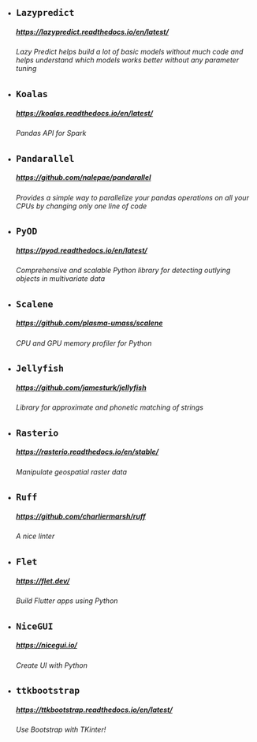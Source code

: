 - ## `Lazypredict`
    ##### https://lazypredict.readthedocs.io/en/latest/
    ###### Lazy Predict helps build a lot of basic models without much code and helps understand which models works better without any parameter tuning


- ## `Koalas`
    ##### https://koalas.readthedocs.io/en/latest/
    ###### Pandas API for Spark


- ## `Pandarallel`
    ##### https://github.com/nalepae/pandarallel
    ###### Provides a simple way to parallelize your pandas operations on all your CPUs by changing only one line of code


- ## `PyOD`
    ##### https://pyod.readthedocs.io/en/latest/
    ###### Comprehensive and scalable Python library for detecting outlying objects in multivariate data


- ## `Scalene`
    ##### https://github.com/plasma-umass/scalene
    ###### CPU and GPU memory profiler for Python


- ## `Jellyfish`
    ##### https://github.com/jamesturk/jellyfish
    ###### Library for approximate and phonetic matching of strings


- ## `Rasterio`
    ##### https://rasterio.readthedocs.io/en/stable/
    ###### Manipulate geospatial raster data


- ## `Ruff`
    ##### https://github.com/charliermarsh/ruff
    ###### A nice linter


- ## `Flet`
    ##### https://flet.dev/
    ###### Build Flutter apps using Python


- ## `NiceGUI`
    ##### https://nicegui.io/
    ###### Create UI with Python


- ## `ttkbootstrap`
    ##### https://ttkbootstrap.readthedocs.io/en/latest/
    ###### Use Bootstrap with TKinter!